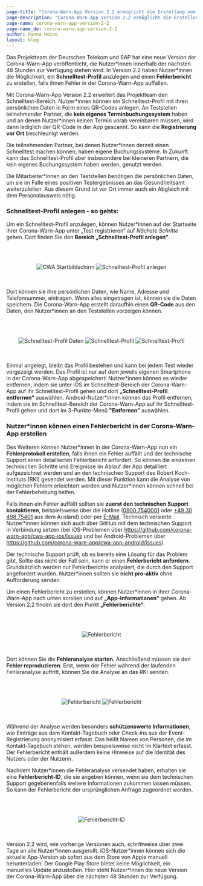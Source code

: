 ```yaml
---
page-title: "Corona-Warn-App Version 2.2 ermöglicht die Erstellung von Schnelltest-Profil und Fehlerbericht"
page-description: "Corona-Warn-App Version 2.2 ermöglicht die Erstellung von Schnelltest-Profil und Fehlerbericht"
page-name: corona-warn-app-version-2-2
page-name_de: corona-warn-app-version-2-2
author: Hanna Heine
layout: blog
---
```


Das Projektteam der Deutschen Telekom und SAP hat eine neue Version der Corona-Warn-App veröffentlicht, die Nutzer\*innen innerhalb der nächsten 48 Stunden zur Verfügung stehen wird. In Version 2.2 haben Nutzer*innen die Möglichkeit, ein **Schnelltest-Profil** anzulegen und einen **Fehlerbericht** zu erstellen, falls ihnen Fehler in der Corona-Warn-App auffallen. 

<!-- overview -->

Mit Corona-Warn-App Version 2.2 erweitert das Projektteam den Schnelltest-Bereich. Nutzer\*innen können ein Schnelltest-Profil mit ihren persönlichen Daten in Form eines QR-Codes anlegen. An Teststellen teilnehmender Partner, die **kein eigenes Terminbuchungssystem** haben und an denen Nutzer*innen keinen Termin vorab vereinbaren müssen, wird dann lediglich der QR-Code in der App gescannt. So kann die **Registrierung vor Ort** beschleunigt werden.

Die teilnehmenden Partner, bei denen Nutzer\*innen derzeit einen Schnelltest machen können, haben eigene Buchungssysteme. In Zukunft kann das Schnelltest-Profil aber insbesondere bei kleineren Partnern, die kein eigenes Buchungssystem haben werden, genutzt werden.

Die Mitarbeiter\*innen an den Teststellen  benötigen die persönlichen Daten, um sie im Falle eines positiven Testergebnisses an das Gesundheitsamt weiterzuleiten. Aus diesem Grund ist vor Ort immer auch ein Abgleich mit dem Personalausweis nötig.

### Schnelltest-Profil anlegen - so gehts: 

Um ein Schnelltest-Profil anzulegen, können Nutzer\*innen auf der Startseite ihrer Corona-Warn-App unter „Test registrieren“ auf *Nächste Schritte* gehen. Dort finden Sie den **Bereich „Schnelltest-Profil anlegen“**. 

<br></br>
<center> <img src="./startbildschirm.jpg" title="CWA Startbildschirm" style="align: center">  <img src="./profil-anlegen.jpg" title="Schnelltest-Profil anlegen" style="align: center"></center>
<br></br>

Dort können sie ihre persönlichen Daten, wie Name, Adresse und Telefonnummer, eintragen. Wenn alles eingetragen ist, können sie die Daten speichern. Die Corona-Warn-App erstellt daraufhin einen **QR-Code** aus den Daten, den Nutzer\*innen an den Teststellen vorzeigen können. 


<br></br>
<center> <img src="./profil-anlegen(2).jpg" title="Schnelltest-Profil Daten" style="align: center">  <img src="./profil-anlegen(3).jpg" title="Schnelltest-Profil" style="align: center">  <img src="./schnelltest-profil.jpg" title="Schnelltest-Profil" style="align: center"></center>
<br></br>

Einmal angelegt, bleibt das Profil bestehen und kann bei jedem Test wieder vorgezeigt werden. Das Profil ist nur auf dem jeweils eigenen Smartphone in der Corona-Warn-App abgespeichert! Nutzer\*innen können es wieder entfernen, indem sie unter iOS im Schnelltest-Bereich der Corona-Warn-App auf ihr Schnelltest-Profil gehen und dort **„Schnelltest-Profil entfernen“** auswählen. Android-Nutzer\*innen können das Profil entfernen, indem sie im Schnelltest-Bereich der Corona-Warn-App auf ihr Schnelltest-Profil gehen und dort im 3-Punkte-Menü **"Entfernen"** auswählen.

### Nutzer\*innen können einen Fehlerbericht in der Corona-Warn-App erstellen

Des Weiteren können Nutzer\*innen in der Corona-Warn-App nun ein **Fehlerprotokoll erstellen**, falls ihnen ein Fehler auffällt und der technische Support einen detaillierten Fehlerbericht anfordert. So können die einzelnen technischen Schritte und Ereignisse im Ablauf der App detailliert aufgezeichnet werden und an den technischen Support des Robert Koch-Instituts (RKI) gesendet werden. Mit dieser Funktion kann die Analyse von möglichen Fehlern erleichtert werden und Nutzer\*innen können schnell bei der Fehlerbehebung helfen.

Falls ihnen ein Fehler auffällt sollten sie **zuerst den technischen Support kontaktieren**, beispielsweise über die Hotline ([0800 7540001](tel:08007540001) oder [+49 30 498 75401](+493049875401) aus dem Ausland) oder per [E-Mail](mailto:corona-warn-app.opensource@sap.com). Technisch versierte Nutzer\*innen können sich auch über GitHub mit dem technischen Support in Verbindung setzen (bei iOS-Problemen über https://github.com/corona-warn-app/cwa-app-ios/issues und bei Android-Problemen über https://github.com/corona-warn-app/cwa-app-android/issues). 

Der technische Support prüft, ob es bereits eine Lösung für das Problem gibt. Sollte das nicht der Fall sein, kann er einen **Fehlerbericht anfordern**. Grundsätzlich werden nur Fehlerberichte analysiert, die durch den Support angefordert wurden. Nutzer*innen sollten sie **nicht pro-aktiv** ohne Aufforderung senden. 

Um einen Fehlerbericht zu erstellen, können Nutzer\*innen in ihrer Corona-Warn-App nach unten scrollen und auf **„App-Informationen“** gehen. Ab Version 2.2 finden sie dort den Punkt **„Fehlerberichte“**. 

<br></br>
<center> <img src="./app-info-fehlerberichte.jpg" title="Fehlerbericht" style="align: center"></center>
<br></br>

Dort können Sie die **Fehleranalyse starten**. Anschließend müssen sie den **Fehler reproduzieren**. Erst, wenn der Fehler während der laufenden Fehleranalyse auftritt, können Sie die Analyse an das RKI senden.

<br></br>
<center> <img src="./fehlerbericht(1).jpg" title="Fehlerbericht" style="align: center">  <img src="./fehlerbericht(2).jpg" title="Fehlerbericht" style="align: center"></center>
<br></br>

Während der Analyse werden besonders **schützenswerte Informationen**, wie Einträge aus dem Kontakt-Tagebuch oder Check-ins aus der Event-Registrierung anonymisiert erfasst. Das heißt Namen von Personen, die im Kontakt-Tagebuch stehen, werden beispielsweise nicht im Klartext erfasst. Der Fehlerbericht enthält außerdem keine Hinweise auf die Identität des Nutzers oder der Nutzerin. 

Nachdem Nutzer\*innen die Fehleranalyse versendet haben, erhalten sie eine **Fehlerbericht-ID**, die sie angeben können, wenn sie dem technischen Support gegebenenfalls weitere Informationen zukommen lassen müssen. So kann der Fehlerbericht der ursprünglichen Anfrage zugeordnet werden.  

<br></br>
<center> <img src="./fehlerbericht-id-historie.jpg" title="Fehlerbericht-ID" style="align: center"></center>
<br></br>

Version 2.2 wird, wie vorherige Versionen auch, schrittweise über zwei Tage an alle Nutzer\*innen ausgerollt. iOS-Nutzer\*innen können sich die aktuelle App-Version ab sofort aus dem Store von Apple manuell herunterladen. Der Google Play Store bietet keine Möglichkeit, ein manuelles Update anzustoßen. Hier steht Nutzer*innen die neue Version der Corona-Warn-App über die nächsten 48 Stunden zur Verfügung.
